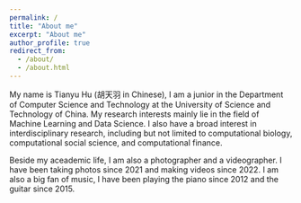 ```yaml
---
permalink: /
title: "About me"
excerpt: "About me"
author_profile: true
redirect_from: 
  - /about/
  - /about.html
---
```

My name is Tianyu Hu (胡天羽 in Chinese), I am a junior in the Department of Computer Science and Technology at the University of Science and Technology of China. My research interests mainly lie in the field of Machine Learning and Data Science. I also have a broad interest in interdisciplinary research, including but not limited to computational biology, computational social science, and computational finance.

Beside my aceademic life, I am also a photographer and a videographer. I have been taking photos since 2021 and making videos since 2022. I am also a big fan of music, I have been playing the piano since 2012 and the guitar since 2015.